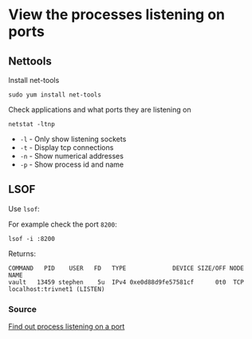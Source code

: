 # View the processes listening on ports

## Nettools

Install net-tools

    sudo yum install net-tools

Check applications and what ports they are listening on

    netstat -ltnp

* `-l` - Only show listening sockets
* `-t` - Display tcp connections
* `-n` - Show numerical addresses
* `-p` - Show process id and name

## LSOF

Use `lsof`:

For example check the port `8200`:

    lsof -i :8200

Returns:

    COMMAND   PID    USER   FD   TYPE             DEVICE SIZE/OFF NODE NAME
    vault   13459 stephen    5u  IPv4 0xe0d88d9fe57581cf      0t0  TCP localhost:trivnet1 (LISTEN)

### Source

[Find out process listening on a port](https://www.tecmint.com/find-out-which-process-listening-on-a-particular-port/)